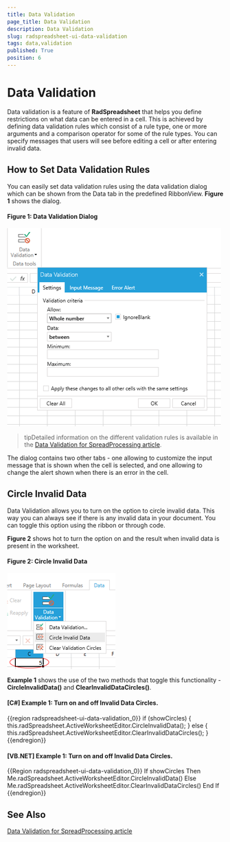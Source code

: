 ```yaml
---
title: Data Validation
page_title: Data Validation
description: Data Validation
slug: radspreadsheet-ui-data-validation
tags: data,validation
published: True
position: 6
---
```


# Data Validation

Data validation is a feature of __RadSpreadsheet__ that helps you define restrictions on what data can be entered in a cell. This is achieved by defining data validation rules which consist of a rule type, one or more arguments and a comparison operator for some of the rule types. You can specify messages that users will see before editing a cell or after entering invalid data.


## How to Set Data Validation Rules

You can easily set data validation rules using the data validation dialog which can be shown from the Data tab in the predefined RibbonView. __Figure 1__ shows the dialog.

#### __Figure 1: Data Validation Dialog__

![Rad Spreadsheet UI Data Validation 01](images/RadSpreadsheet_UI_Data_Validation_01.png)


>tipDetailed information on the different validation rules is available in the [Data Validation for SpreadProcessing article](http://docs.telerik.com/devtools/document-processing/libraries/radspreadprocessing/features/data-validation).


The dialog contains two other tabs - one allowing to customize the input message that is shown when the cell is selected, and one allowing to change the alert shown when there is an error in the cell.


## Circle Invalid Data

Data Validation allows you to turn on the option to circle invalid data. This way you can always see if there is any invalid data in your document. You can toggle this option using the ribbon or through code.


__Figure 2__ shows hot to turn the option on and the result when invalid data is present in the worksheet.


#### __Figure 2: Circle Invalid Data__

![Rad Spreadsheet UI Data Validation 01](images/RadSpreadsheet_UI_Data_Validation_02.png)


__Example 1__ shows the use of the two methods that toggle this functionality - __CircleInvalidData()__ and __ClearInvalidDataCircles()__.

#### __[C#] Example 1: Turn on and off Invalid Data Circles.__

{{region radspreadsheet-ui-data-validation_0}}
	if (showCircles)
	{
	    this.radSpreadsheet.ActiveWorksheetEditor.CircleInvalidData();
	}
	else
	{
	    this.radSpreadsheet.ActiveWorksheetEditor.ClearInvalidDataCircles();
	}
{{endregion}}


#### __[VB.NET] Example 1: Turn on and off Invalid Data Circles.__

{{Region radspreadsheet-ui-data-validation_0}}
	If showCircles Then
		Me.radSpreadsheet.ActiveWorksheetEditor.CircleInvalidData()
	Else
		Me.radSpreadsheet.ActiveWorksheetEditor.ClearInvalidDataCircles()
	End If
{{endregion}}



## See Also

[Data Validation for SpreadProcessing article](http://docs.telerik.com/devtools/document-processing/libraries/radspreadprocessing/features/data-validation)
